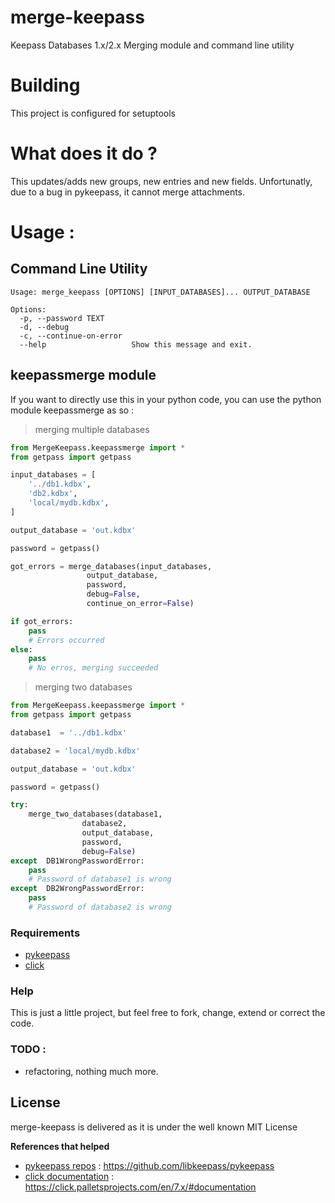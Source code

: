 # merge-keepass

Keepass Databases 1.x/2.x Merging module and command line utility

# Building

This project is configured for setuptools

# What does it do ?
This updates/adds new groups, new entries and new fields.
Unfortunatly, due to a bug in pykeepass, it cannot merge attachments.

# Usage :
## Command Line Utility
```
Usage: merge_keepass [OPTIONS] [INPUT_DATABASES]... OUTPUT_DATABASE

Options:
  -p, --password TEXT
  -d, --debug
  -c, --continue-on-error
  --help                   Show this message and exit.
```

## keepassmerge module
If you want to directly use this in your python code,
you can use the python module keepassmerge as so :


 > merging multiple databases
```python
from MergeKeepass.keepassmerge import *
from getpass import getpass

input_databases = [
	'../db1.kdbx',
	'db2.kdbx',
	'local/mydb.kdbx',
]

output_database = 'out.kdbx'

password = getpass()

got_errors = merge_databases(input_databases,
			     output_database,
			     password,
			     debug=False,
			     continue_on_error=False)

if got_errors:
	pass
	# Errors occurred
else:
	pass
	# No erros, merging succeeded

```
 > merging two databases
```python
from MergeKeepass.keepassmerge import *
from getpass import getpass

database1  = '../db1.kdbx'

database2 = 'local/mydb.kdbx'

output_database = 'out.kdbx'

password = getpass()

try:
	merge_two_databases(database1,
			    database2,
			    output_database,
			    password,
			    debug=False)
except  DB1WrongPasswordError:
	pass
	# Password of database1 is wrong
except  DB2WrongPasswordError:
	pass
	# Password of database2 is wrong
```

### Requirements
 - [pykeepass](https://github.com/libkeepass/pykeepass)
 - [click](https://github.com/pallets/click)

### Help

This is just a little project, but feel free to fork, change, extend or correct the code.

### TODO :
 - refactoring, nothing much more.

License
----
merge-keepass is delivered as it is under the well known MIT License

**References that helped**
 - [pykeepass repos] : <https://github.com/libkeepass/pykeepass>
 - [click documentation] : <https://click.palletsprojects.com/en/7.x/#documentation>

[//]: # (These are reference links used in the body of this note and get stripped out when the markdown processor does its job. There is no need to format nicely because it shouldn't be seen. Thanks SO - http://stackoverflow.com/questions/4823468/store-comments-in-markdown-syntax)



   [pykeepass repos]: <https://github.com/libkeepass/pykeepass>
   [click documentation]: <https://click.palletsprojects.com/en/7.x/#documentation>
